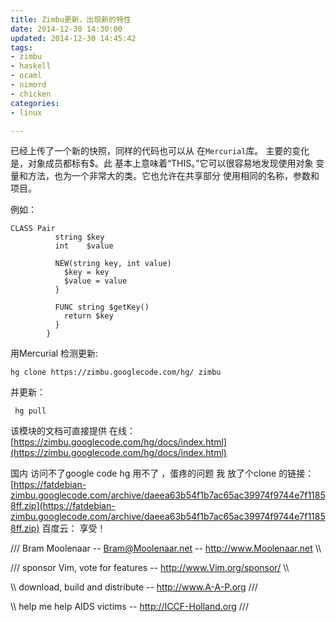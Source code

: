 ```yaml
---
title: Zimbu更新，出现新的特性
date: 2014-12-30 14:30:00
updated: 2014-12-30 14:45:42
tags: 
- zimbu
- haskell
- ocaml
- nimord
- chicken
categories: 
- linux

---
```

已经上传了一个新的快照，同样的代码也可以从
在`Mercurial`库。
主要的变化是，对象成员都标有$。此
基本上意味着“THIS。”它可以很容易地发现使用对象
变量和方法，也为一个非常大的类。它也允许在共享部分
使用相同的名称，参数和项目。


<!--more-->


例如：

    CLASS Pair
              string $key
              int    $value
    
              NEW(string key, int value)
                $key = key
                $value = value
              }
    
              FUNC string $getKey()
                return $key
              }
            }

用Mercurial 检测更新:

    hg clone https://zimbu.googlecode.com/hg/ zimbu

并更新：

     hg pull

该模块的文档可直接提供
在线：[https://zimbu.googlecode.com/hg/docs/index.html](https://zimbu.googlecode.com/hg/docs/index.html)

国内 访问不了google code hg 用不了  ，蛋疼的问题
我 放了个clone 的链接：[https://fatdebian-zimbu.googlecode.com/archive/daeea63b54f1b7ac65ac39974f9744e7f11858ff.zip](https://fatdebian-zimbu.googlecode.com/archive/daeea63b54f1b7ac65ac39974f9744e7f11858ff.zip)
百度云：
享受！

 /// Bram Moolenaar -- Bram@Moolenaar.net -- http://www.Moolenaar.net   \\\

///        sponsor Vim, vote for features -- http://www.Vim.org/sponsor/ \\\

\\\        download, build and distribute -- http://www.A-A-P.org        ///

 \\\            help me help AIDS victims -- http://ICCF-Holland.org    ///